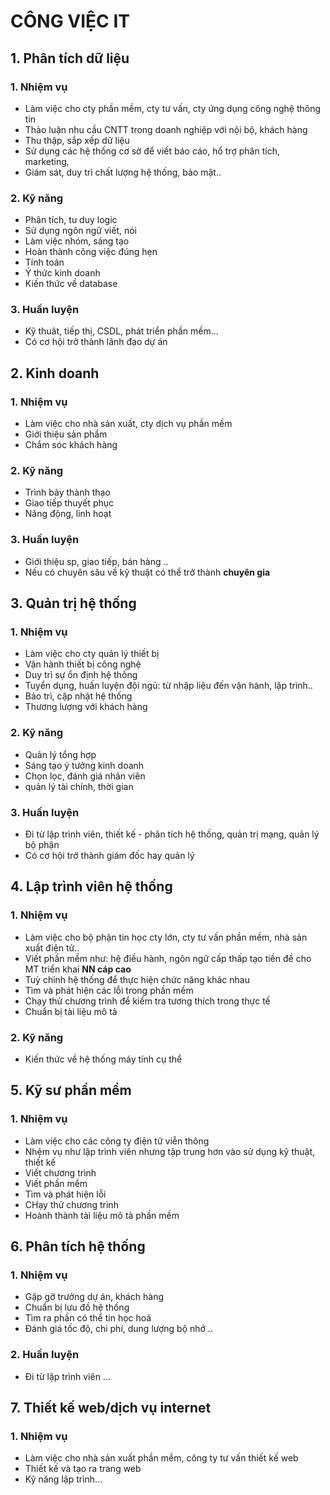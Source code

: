 # CÔNG VIỆC IT
## 1. Phân tích dữ liệu
### 1. Nhiệm vụ
- Làm việc cho cty phần mềm, cty tư vấn, cty ứng dụng công nghệ thông tin
- Thảo luận nhu cầu CNTT trong doanh nghiệp với nội bộ, khách hàng
- Thu thập, sắp xếp dữ liệu
- Sử dụng các hệ thống cơ sở để viết báo cáo, hổ trợ phân tích, marketing, 
- Giám sát, duy trì chất lượng hệ thống, bảo mật..

### 2. Kỹ năng
- Phân tích, tu duy logic
- Sử dụng ngôn ngữ viết, nói
- Làm việc nhóm, sáng tạo
- Hoàn thành công việc đúng hẹn
- Tính toán
- Ý thức kinh doanh
- Kiến thức về database

### 3. Huấn luyện
- Kỹ thuât, tiếp thị, CSDL, phát triển phần mềm...
- Có cơ hội trở thành lãnh đạo dự án
## 2. Kinh doanh
### 1. Nhiệm vụ
- Làm việc cho nhà sản xuất, cty dịch vụ phần mềm
- Giới thiệu sản phẩm
- Chắm sóc khách hàng
### 2. Kỹ năng
- Trình bày thành thạo
- Giao tiếp thuyết phục
- Năng động, linh hoạt 

### 3. Huấn luyện
- Giới thiệu sp, giao tiếp, bán hàng ..
- Nếu có chuyên sâu về kỹ thuật có thể trở thành ****chuyên gia****
## 3. Quản trị hệ thống
### 1. Nhiệm vụ
- Làm việc cho cty quản lý thiết bị
- Vận hành thiết bị công nghệ
- Duy trì sự ổn định hệ thống
- Tuyển dụng, huấn luyện đội ngủ: từ nhập liệu đến vận hành, lập trình..
- Bảo trì, cập nhật hệ thống
- Thương lượng với khách hàng

### 2. Kỹ năng
- Quản lý tổng hợp
- Sáng tạo ý tưởng kinh doanh
- Chọn lọc, đánh giá nhân viên
- quản lý tài chính, thời gian
### 3. Huấn luyện
- Đi từ lập trình viên, thiết kế - phân tích hệ thống, quản trị mạng, quản lý bộ phận
- Có cơ hội trở thành giám đốc hay quản lý
## 4. Lập trình viên hệ thống
### 1. Nhiệm vụ
- Làm việc cho bộ phận tin học cty lớn, cty tư vấn phần mềm, nhà sản xuất điện tử..
- Viết phần mềm như: hệ điều hành, ngôn ngữ cấp thấp tạo tiền đề cho MT triển khai ****NN cáp cao****
- Tuỳ chỉnh hệ thống để thực hiện chức năng khác nhau
- Tìm và phát hiện các lỗi trong phần mềm
- Chạy thử chương trình để kiểm tra tương thích trong thực tế
- Chuẩn bị tài liệu mô tả
### 2. Kỹ năng
- Kiến thức về hệ thống máy tính cụ thể

## 5. Kỹ sư phần mềm
### 1. Nhiệm vụ
- Làm việc cho các công ty điện tử viễn thông
- Nhệm vụ như lập trình viên nhưng tập trung hơn vào sử dụng kỹ thuật, thiết kế
- Viết chương trình
- Viết phần mềm
- Tìm và phát hiện lỗi
- CHạy thử chương trình
- Hoành thành tài liệu mô tả phần mềm

## 6. Phân tích hệ thống 
### 1. Nhiệm vụ
- Gặp gỡ trưởng dự án, khách hàng
- Chuẩn bị lưu đồ hệ thống
- Tìm ra phần có thể tin học hoá 
- Đánh giá tốc độ, chi phí, dung lượng bộ nhớ ..
### 2. Huấn luyện
- Đi từ lập trình viên ...

## 7. Thiết kế web/dịch vụ internet
### 1. Nhiệm vụ
- Làm việc cho nhà sản xuất phần mềm, công ty tư vấn thiết kế web
- Thiết kế và tạo ra trang web
- Kỹ năng lập trình...